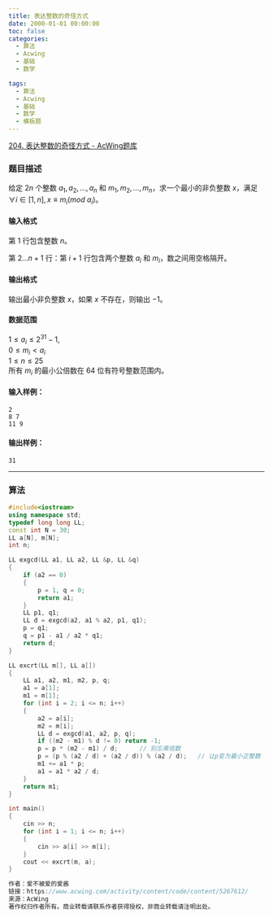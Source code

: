 ```yaml
---
title: 表达整数的奇怪方式
date: 2000-01-01 00:00:00
toc: false
categories:
  - 算法
  - Acwing
  - 基础
  - 数学

tags:
  - 算法
  - Acwing
  - 基础
  - 数学
  - 模板题
---
```


[204. 表达整数的奇怪方式 - AcWing题库](https://www.acwing.com/problem/content/206/)

### 题目描述
给定 $2n$ 个整数 $a_1,a_2,…,a_n$ 和 $m_1,m_2,…,m_n$，求一个最小的非负整数 $x$，满足  $\forall i \in [1,n],x \equiv m_i(mod\ a_i)$。

#### 输入格式

第 $1$ 行包含整数 $n$。

第 $2…n+1$ 行：第 $i+1$ 行包含两个整数 $a_i$ 和 $m_i$，数之间用空格隔开。

#### 输出格式

输出最小非负整数 $x$，如果 $x$ 不存在，则输出 $-1$。

#### 数据范围

$1 \le a_i \le 2^{31}-1$,  
$0 \le m_i < a_i$  
$1 \le n \le 25$  
所有 $m_i$ 的最小公倍数在 $64$ 位有符号整数范围内。

#### 输入样例：

```
2
8 7
11 9
```

#### 输出样例：

```
31
```

---
### 算法

```cpp
#include<iostream>
using namespace std;
typedef long long LL;
const int N = 30;
LL a[N], m[N];
int n;

LL exgcd(LL a1, LL a2, LL &p, LL &q)
{
    if (a2 == 0)
    {
        p = 1, q = 0;
        return a1;
    }
    LL p1, q1;
    LL d = exgcd(a2, a1 % a2, p1, q1);
    p = q1;
    q = p1 - a1 / a2 * q1;
    return d;
}

LL excrt(LL m[], LL a[])
{
    LL a1, a2, m1, m2, p, q;
    a1 = a[1];
    m1 = m[1];
    for (int i = 2; i <= n; i++)
    {
        a2 = a[i];
        m2 = m[i];
        LL d = exgcd(a1, a2, p, q);
        if ((m2 - m1) % d != 0) return -1;
        p = p * (m2 - m1) / d;      // 别忘乘倍数
        p = (p % (a2 / d) + (a2 / d)) % (a2 / d);   // 让p变为最小正整数（注意这里的mod）    模+模
        m1 += a1 * p;
        a1 = a1 * a2 / d;
    }
    return m1;
}

int main()
{
    cin >> n;
    for (int i = 1; i <= n; i++)
    {
        cin >> a[i] >> m[i];
    }
    cout << excrt(m, a);
}

作者：爱不被爱的爱酱
链接：https://www.acwing.com/activity/content/code/content/5267612/
来源：AcWing
著作权归作者所有。商业转载请联系作者获得授权，非商业转载请注明出处。
```
